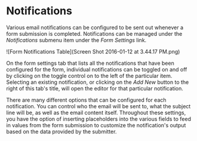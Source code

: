 # Notifications

Various email notifications can be configured to be sent out whenever a form submission is completed. Notifications can be managed under the *Notifications* submenu item under the *Form Settings* link.

![Form Notifications Table](Screen Shot 2016-01-12 at 3.44.17 PM.png)

On the form settings tab that lists all the notifications that have been configured for the form, individual notifications can be toggled on and off by clicking on the toggle control on to the left of the particular item. Selecting an existing notification, or clicking on the *Add New* button to the right of this tab's title, will open the editor for that particular notification.



There are many different options that can be configured for each notification. You can control who the email will be sent to, what the subject line will be, as well as the email content itself. Throughout these settings, you have the option of inserting placeholders into the various fields to feed in values from the form submission to customize the notification's output based on the data provided by the submitter.